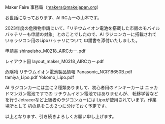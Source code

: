 Maker Faire 事務局（makers@makejapan.org）

お世話になっております、AI RCカーの山本です。

2023年度の危険物申請にいて、「リチウムイオン電池を搭載した市販のモバイルバッテリーも申請の対象」とのことでしたので、AI ラジコンカーに搭載されているラジコン用のLipoバッテリについて 申請書を添付いたしました。

申請書
  shinseisho_M0218_AIRCカー.pdf

レイアウト図
  layout_maker_M0218_AIRCカー.pdf

危険物 リチウムイオン電池製品情報
  Panasonic_NCR18650B.pdf
  tamiya_Lipo.pdf
  Yokomo_Lipo.pdf

AI ラジコンカーには主に２種類ありまして、初心者用のドンキーカーは ニッカドマンガン電池ですでの リチウムイオン電池ではありませんが、
転移学習などを行うJetracerなど上級者のラジコンカーには Lipoが使用されています。作業場所として 机の島をこの２つに分けておく予定です。

以上となります、引き続きよろしくお願い申し上げます。
